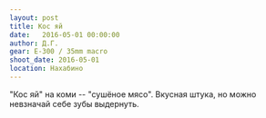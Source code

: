 ```yaml
---
layout: post
title: Кос яй
date:   2016-05-01 00:00:00
author: Д.Г.
gear: E-300 / 35mm macro
shoot_date: 2016-05-01
location: Нахабино
---
```


"Кос яй" на коми -- "сушёное мясо". Вкусная штука, но можно невзначай себе зубы выдернуть.
